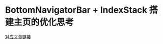 # BottomNavigatorBar + IndexStack 搭建主页的优化思考
[对应文章链接](https://www.yuque.com/zhengsonglan/npr4l6/epa94h)
